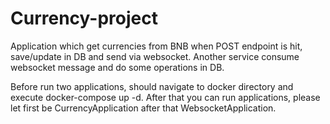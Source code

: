 # Currency-project
Application which get currencies from BNB when POST endpoint is hit, save/update in DB and send via websocket. Another service consume websocket message and do some operations in DB.

Before run two applications, should navigate to docker directory and execute docker-compose up -d. After that you can run applications, please let first be CurrencyApplication after that WebsocketApplication.
